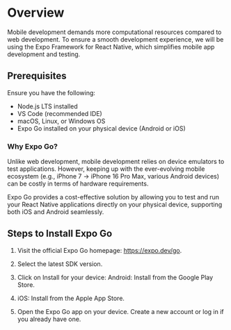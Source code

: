 # Overview

Mobile development demands more computational resources compared to web development. To ensure a smooth development experience, we will be using the Expo Framework for React Native, which simplifies mobile app development and testing.

## Prerequisites

Ensure you have the following:

- Node.js LTS installed
- VS Code (recommended IDE)
- macOS, Linux, or Windows OS
- Expo Go installed on your physical device (Android or iOS)

### Why Expo Go?

Unlike web development, mobile development relies on device emulators to test applications. However, keeping up with the ever-evolving mobile ecosystem (e.g., iPhone 7 → iPhone 16 Pro Max, various Android devices) can be costly in terms of hardware requirements.

Expo Go provides a cost-effective solution by allowing you to test and run your React Native applications directly on your physical device, supporting both iOS and Android seamlessly.

## Steps to Install Expo Go

1. Visit the official Expo Go homepage: https://expo.dev/go.

2. Select the latest SDK version.

3. Click on Install for your device:
   Android: Install from the Google Play Store.
4. iOS: Install from the Apple App Store.

5. Open the Expo Go app on your device.
   Create a new account or log in if you already have one.
